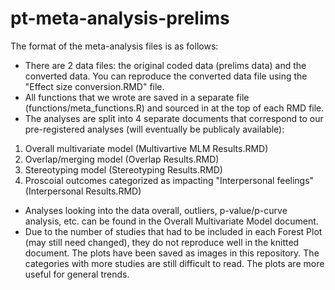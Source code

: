 # pt-meta-analysis-prelims

The format of the meta-analysis files is as follows:
- There are 2 data files: the original coded data (prelims data) and the converted data. You can reproduce the converted data file using the "Effect size conversion.RMD" file.
- All functions that we wrote are saved in a separate file (functions/meta_functions.R) and sourced in at the top of each RMD file. 
- The analyses are split into 4 separate documents that correspond to our pre-registered analyses (will eventually be publicaly available):

1. Overall multivariate model (Multivartive MLM Results.RMD)
2. Overlap/merging model (Overlap Results.RMD)
3. Stereotyping model (Stereotyping Results.RMD)
4. Proscoial outcomes categorized as impacting "Interpersonal feelings" (Interpersonal Results.RMD)

- Analyses looking into the data overall, outliers, p-value/p-curve analysis, etc. can be found in the Overall Multivariate Model document.
- Due to the number of studies that had to be included in each Forest Plot (may still need changed), they do not reproduce well in the knitted document. The plots have been saved as images in this repository. The categories with more studies are still difficult to read. The plots are more useful for general trends.

